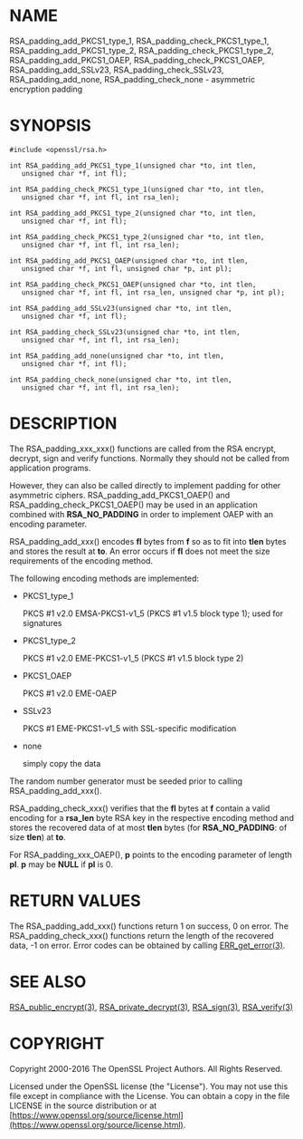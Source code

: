 # NAME

RSA\_padding\_add\_PKCS1\_type\_1, RSA\_padding\_check\_PKCS1\_type\_1,
RSA\_padding\_add\_PKCS1\_type\_2, RSA\_padding\_check\_PKCS1\_type\_2,
RSA\_padding\_add\_PKCS1\_OAEP, RSA\_padding\_check\_PKCS1\_OAEP,
RSA\_padding\_add\_SSLv23, RSA\_padding\_check\_SSLv23,
RSA\_padding\_add\_none, RSA\_padding\_check\_none - asymmetric encryption
padding

# SYNOPSIS

    #include <openssl/rsa.h>

    int RSA_padding_add_PKCS1_type_1(unsigned char *to, int tlen,
       unsigned char *f, int fl);

    int RSA_padding_check_PKCS1_type_1(unsigned char *to, int tlen,
       unsigned char *f, int fl, int rsa_len);

    int RSA_padding_add_PKCS1_type_2(unsigned char *to, int tlen,
       unsigned char *f, int fl);

    int RSA_padding_check_PKCS1_type_2(unsigned char *to, int tlen,
       unsigned char *f, int fl, int rsa_len);

    int RSA_padding_add_PKCS1_OAEP(unsigned char *to, int tlen,
       unsigned char *f, int fl, unsigned char *p, int pl);

    int RSA_padding_check_PKCS1_OAEP(unsigned char *to, int tlen,
       unsigned char *f, int fl, int rsa_len, unsigned char *p, int pl);

    int RSA_padding_add_SSLv23(unsigned char *to, int tlen,
       unsigned char *f, int fl);

    int RSA_padding_check_SSLv23(unsigned char *to, int tlen,
       unsigned char *f, int fl, int rsa_len);

    int RSA_padding_add_none(unsigned char *to, int tlen,
       unsigned char *f, int fl);

    int RSA_padding_check_none(unsigned char *to, int tlen,
       unsigned char *f, int fl, int rsa_len);

# DESCRIPTION

The RSA\_padding\_xxx\_xxx() functions are called from the RSA encrypt,
decrypt, sign and verify functions. Normally they should not be called
from application programs.

However, they can also be called directly to implement padding for other
asymmetric ciphers. RSA\_padding\_add\_PKCS1\_OAEP() and
RSA\_padding\_check\_PKCS1\_OAEP() may be used in an application combined
with **RSA\_NO\_PADDING** in order to implement OAEP with an encoding
parameter.

RSA\_padding\_add\_xxx() encodes **fl** bytes from **f** so as to fit into
**tlen** bytes and stores the result at **to**. An error occurs if **fl**
does not meet the size requirements of the encoding method.

The following encoding methods are implemented:

- PKCS1\_type\_1

    PKCS #1 v2.0 EMSA-PKCS1-v1\_5 (PKCS #1 v1.5 block type 1); used for signatures

- PKCS1\_type\_2

    PKCS #1 v2.0 EME-PKCS1-v1\_5 (PKCS #1 v1.5 block type 2)

- PKCS1\_OAEP

    PKCS #1 v2.0 EME-OAEP

- SSLv23

    PKCS #1 EME-PKCS1-v1\_5 with SSL-specific modification

- none

    simply copy the data

The random number generator must be seeded prior to calling
RSA\_padding\_add\_xxx().

RSA\_padding\_check\_xxx() verifies that the **fl** bytes at **f** contain
a valid encoding for a **rsa\_len** byte RSA key in the respective
encoding method and stores the recovered data of at most **tlen** bytes
(for **RSA\_NO\_PADDING**: of size **tlen**)
at **to**.

For RSA\_padding\_xxx\_OAEP(), **p** points to the encoding parameter
of length **pl**. **p** may be **NULL** if **pl** is 0.

# RETURN VALUES

The RSA\_padding\_add\_xxx() functions return 1 on success, 0 on error.
The RSA\_padding\_check\_xxx() functions return the length of the
recovered data, -1 on error. Error codes can be obtained by calling
[ERR\_get\_error(3)](http://man.he.net/man3/ERR_get_error).

# SEE ALSO

[RSA\_public\_encrypt(3)](http://man.he.net/man3/RSA_public_encrypt),
[RSA\_private\_decrypt(3)](http://man.he.net/man3/RSA_private_decrypt),
[RSA\_sign(3)](http://man.he.net/man3/RSA_sign), [RSA\_verify(3)](http://man.he.net/man3/RSA_verify)

# COPYRIGHT

Copyright 2000-2016 The OpenSSL Project Authors. All Rights Reserved.

Licensed under the OpenSSL license (the "License").  You may not use
this file except in compliance with the License.  You can obtain a copy
in the file LICENSE in the source distribution or at
[https://www.openssl.org/source/license.html](https://www.openssl.org/source/license.html).
